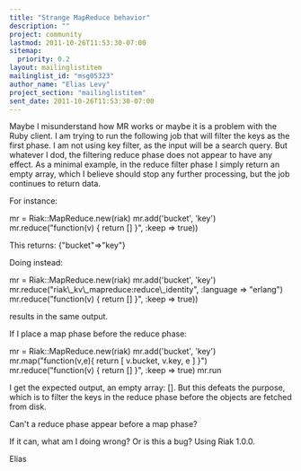 ```yaml
---
title: "Strange MapReduce behavior"
description: ""
project: community
lastmod: 2011-10-26T11:53:30-07:00
sitemap:
  priority: 0.2
layout: mailinglistitem
mailinglist_id: "msg05323"
author_name: "Elias Levy"
project_section: "mailinglistitem"
sent_date: 2011-10-26T11:53:30-07:00
---
```



Maybe I misunderstand how MR works or maybe it is a problem with the Ruby
client. I am trying to run the following job that will filter the keys as
the first phase. I am not using key filter, as the input will be a search
query. But whatever I dod, the filtering reduce phase does not appear to
have any effect. As a minimal example, in the reduce filter phase I simply
return an empty array, which I believe should stop any further processing,
but the job continues to return data.

For instance:

mr = Riak::MapReduce.new(riak)
mr.add('bucket', 'key')
mr.reduce("function(v) { return [] }", :keep =&gt; true))

This returns:
{"bucket"=&gt;"key"}

Doing instead:

mr = Riak::MapReduce.new(riak)
mr.add('bucket', 'key')
mr.reduce("riak\\_kv\\_mapreduce:reduce\\_identity", :language =&gt; "erlang")
mr.reduce("function(v) { return [] }", :keep =&gt; true))

results in the same output.

If I place a map phase before the reduce phase:

mr = Riak::MapReduce.new(riak)
mr.add('bucket', 'key')
mr.map("function(v,e){ return [ v.bucket, v.key, e ] }")
mr.reduce("function(v) { return [] }", :keep =&gt; true)
mr.run

I get the expected output, an empty array: []. But this defeats the purpose,
which is to filter the keys in the reduce phase before the objects are
fetched from disk.

Can't a reduce phase appear before a map phase?

If it can, what am I doing wrong? Or is this a bug? Using Riak 1.0.0.

Elias
